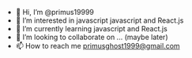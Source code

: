 - 👋 Hi, I’m @primus19999
- 👀 I’m interested in javascript javascript and React.js
- 🌱 I’m currently learning javascript and React.js
- 💞️ I’m looking to collaborate on ... (maybe later)
- 📫 How to reach me primusghost1999@gmail.com 

<!---
primus19999/primus19999 is a ✨ special ✨ repository because its `README.md` (this file) appears on your GitHub profile.
You can click the Preview link to take a look at your changes.
--->
